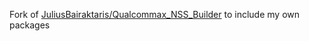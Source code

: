 Fork of [JuliusBairaktaris/Qualcommax_NSS_Builder](https://github.com/JuliusBairaktaris/Qualcommax_NSS_Builder) to include my own packages
